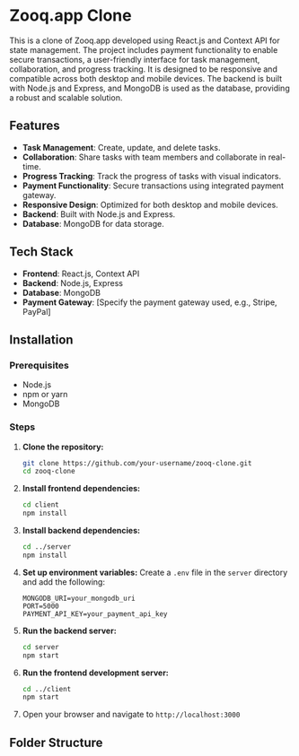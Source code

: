 # Zooq.app Clone

This is a clone of Zooq.app developed using React.js and Context API for state management. The project includes payment functionality to enable secure transactions, a user-friendly interface for task management, collaboration, and progress tracking. It is designed to be responsive and compatible across both desktop and mobile devices. The backend is built with Node.js and Express, and MongoDB is used as the database, providing a robust and scalable solution.

## Features

- **Task Management**: Create, update, and delete tasks.
- **Collaboration**: Share tasks with team members and collaborate in real-time.
- **Progress Tracking**: Track the progress of tasks with visual indicators.
- **Payment Functionality**: Secure transactions using integrated payment gateway.
- **Responsive Design**: Optimized for both desktop and mobile devices.
- **Backend**: Built with Node.js and Express.
- **Database**: MongoDB for data storage.

## Tech Stack

- **Frontend**: React.js, Context API
- **Backend**: Node.js, Express
- **Database**: MongoDB
- **Payment Gateway**: [Specify the payment gateway used, e.g., Stripe, PayPal]

## Installation

### Prerequisites

- Node.js
- npm or yarn
- MongoDB

### Steps

1. **Clone the repository:**
    ```bash
    git clone https://github.com/your-username/zooq-clone.git
    cd zooq-clone
    ```

2. **Install frontend dependencies:**
    ```bash
    cd client
    npm install
    ```

3. **Install backend dependencies:**
    ```bash
    cd ../server
    npm install
    ```

4. **Set up environment variables:**
    Create a `.env` file in the `server` directory and add the following:
    ```plaintext
    MONGODB_URI=your_mongodb_uri
    PORT=5000
    PAYMENT_API_KEY=your_payment_api_key
    ```

5. **Run the backend server:**
    ```bash
    cd server
    npm start
    ```

6. **Run the frontend development server:**
    ```bash
    cd ../client
    npm start
    ```

7. Open your browser and navigate to `http://localhost:3000`

## Folder Structure

